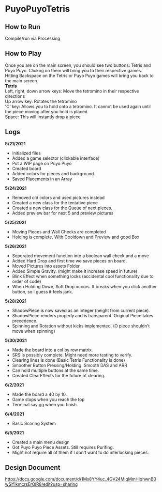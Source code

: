 # PuyoPuyoTetris
## How to Run
Compile/run via Processing
## How to Play
Once you are on the main screen, you should see two buttons: Tetris and Puyo Puyo. Clickng on them will bring you to their respective games.  
Hitting Backspace on the Tetris or Puyo Puyo games will bring you back to the main screen.  
**Tetris**  
Left, right, down arrow keys: Move the tetromino in their respective directions  
Up arrow key: Rotates the tetromino  
'C' key: Allows you to hold onto a tetromino. It cannot be used again until the piece moving after you hold is placed.  
Space: This will instantly drop a piece  

## Logs
**5/21/2021**
- Initialized files
- Added a game selector (clickable interface)
- Put a WIP page on Puyo Puyo
- Created board
- Added colors for pieces and background
- Saved Placements in an Array

**5/24/2021**
- Removed old colors and used pictures instead
- Created a new class for the tentative piece
- Created a new class for the Queue of next pieces.
- Added preview bar for next 5 and preview pictures

**5/25/2021**
- Moving Pieces and Wall Checks are completed
- Holding is complete. With Cooldown and Preview and good Box

**5/26/2021**
- Seperated movement function into a boolean wall check and a move
- Added Hard Drop and first time we save pieces on board.
- Moved Pictures into assets Folder
- Added Simple Gravity. (might make it increase speed in future)
- Blink Effect when something locks (accidental cool functionality due to order of code)
- When Holding Down, Soft Drop occurs. It breaks when you click another button, so I guess it feels jank.

**5/28/2021**
- ShadowPiece is now saved as an integer (height from current piece).
- ShadowPiece renders properly and is transparent. Original Piece takes precedence.
- Spinning and Rotation without kicks implemented. (O piece shouldn't move when spinning)

**5/30/2021**
- Made the board into a col by row matrix. 
- SRS is possibly complete. Might need more testing to verify.
- Clearing lines is done (Basic Tetris Functionality is done)
- Smoother Button Pressing/Holding. Smooth DAS and ARR
- Can hold multiple buttons at the same time.
- Created ClearEffects for the future of clearing.

**6/2/2021**
- Made the board a 40 by 10.
- Game stops when you reach the top
- Terminal say gg when you finish.

**6/4/2021**
- Basic Scoring System

**6/5/2021**
- Created a main menu design
- Got Puyo Puyo Piece Assets. Still requires Purifing.
- Might not require all of them if I don't want to do interlocking pieces. 

## Design Document
https://docs.google.com/document/d/1Mx8YY4uc_4GV24MiqMmHlqhwnB3wSif1kmcrsErQlR8/edit?usp=sharing
